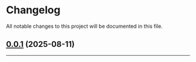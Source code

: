 <!--- BEGIN HEADER -->
# Changelog

All notable changes to this project will be documented in this file.
<!--- END HEADER -->

## [0.0.1](https://github.com/astuteo-llc/astuteo-sh-scripts/compare/0.0.0...v0.0.1) (2025-08-11)


---

